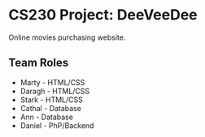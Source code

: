# CS230 Project: DeeVeeDee
Online movies purchasing website.

## Team Roles
* Marty - HTML/CSS
* Daragh - HTML/CSS
* Stark - HTML/CSS
* Cathal - Database
* Ann - Database
* Daniel - PhP/Backend

